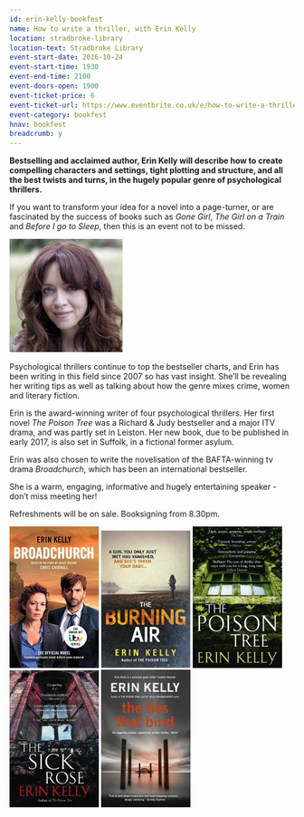 ```yaml
---
id: erin-kelly-bookfest
name: How to write a thriller, with Erin Kelly
location: stradbroke-library
location-text: Stradbroke Library
event-start-date: 2016-10-24
event-start-time: 1930
event-end-time: 2100
event-doors-open: 1900
event-ticket-price: 6
event-ticket-url: https://www.eventbrite.co.uk/e/how-to-write-a-thriller-with-erin-kelly-tickets-27003937504
event-category: bookfest
hnav: bookfest
breadcrumb: y
---
```


**Bestselling and acclaimed author, Erin Kelly will describe how to create compelling characters and settings, tight plotting and structure, and all the best twists and turns, in the hugely popular genre of psychological thrillers.**

If you want to transform your idea for a novel into a page-turner, or are fascinated by the success of books such as <cite>Gone Girl</cite>, <cite>The Girl on a Train</cite> and <cite>Before I go to Sleep</cite>, then this is an event not to be missed.

<img src="/images/article/erin-kelly-r.jpg" class="custom-br-50 {% include /c/img-float-right.html %}" />

Psychological thrillers continue to top the bestseller charts, and Erin has been writing in this field since 2007 so has vast insight. She’ll be revealing her writing tips as well as talking about how the genre mixes crime, women and literary fiction.

Erin is the award-winning writer of four psychological thrillers. Her first novel <cite>The Poison Tree</cite> was a Richard & Judy bestseller and a major ITV drama, and was partly set in Leiston. Her new book, due to be published in early 2017, is also set in Suffolk, in a fictional former asylum.

Erin was also chosen to write the novelisation of the BAFTA-winning tv drama <cite>Broadchurch</cite>, which has been an international bestseller.

She is a warm, engaging, informative and hugely entertaining speaker - don’t miss meeting her!

Refreshments will be on sale. Booksigning from 8.30pm.

<div class="cf">

<img src="/images/article/erin-kelly-broadchurch.jpg" alt="Broadchurch" class="{% include /c/img-float-left.html %}" />

<img src="/images/article/erin-kelly-burning-air.jpg" alt="Burning Air" class="{% include /c/img-float-left.html %}" />

<img src="/images/article/erin-kelly-poison-tree.jpg" alt="The Poison Tree" class="{% include /c/img-float-left.html %}" />

<img src="/images/article/erin-kelly-sick-rose.jpg" alt="The Sick Rose" class="{% include /c/img-float-left.html %}" />

<img src="/images/article/erin-kelly-ties-that-bind.jpg" alt="The Ties that Bind" class="{% include /c/img-float-left.html %}" />

</div>
